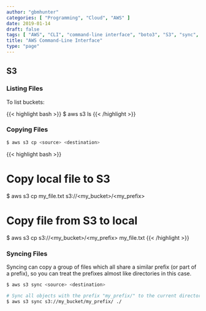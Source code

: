 ```yaml
---
author: "gbmhunter"
categories: [ "Programming", "Cloud", "AWS" ]
date: 2019-01-14
draft: false
tags: [ "AWS", "CLI", "command-line interface", "boto3", "S3", "sync", "bucket", "file" ]
title: "AWS Command-Line Interface"
type: "page"
---
```


<h2>S3</h2>

<h3>Listing Files</h3>

<p>To list buckets:</p>

{{< highlight bash >}}
$ aws s3 ls
{{< /highlight >}}

<h3>Copying Files</h3>

```bash
$ aws s3 cp <source> <destination>
```

{{< highlight bash >}}
# Copy local file to S3
$ aws s3 cp my_file.txt s3://&lt;my_bucket&gt;/&lt;my_prefix&gt;

# Copy file from S3 to local
$ aws s3 cp s3://&lt;my_bucket&gt;/&lt;my_prefix&gt; my_file.txt
{{< /highlight >}}

### Syncing Files

Syncing can copy a group of files which all share a similar prefix (or part of a prefix), so you can treat the prefixes almost like directories in this case.

```bash
$ aws s3 sync <source> <destination>
```

```bash
# Sync all objects with the prefix "my_prefix/" to the current directory 
$ aws s3 sync s3://my_bucket/my_prefix/ ./
```